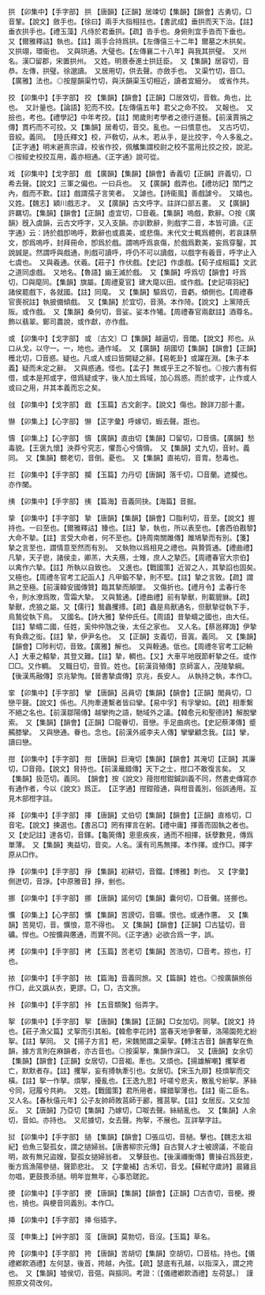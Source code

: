 <!-- { "loadSidebar": true } -->
拱	【卯集中】【手字部】	拱	【唐韻】【正韻】居竦切【集韻】【韻會】古勇切，□音鞏。【說文】斂手也。【徐曰】兩手大指相拄也。【書武成】垂拱而天下治。【註】垂衣拱手也。【禮玉藻】凡侍於君垂拱。【疏】沓手也。身俯則宜手沓而下垂也。　又【爾雅釋詁】執也。【註】兩手合持爲拱。【左傳僖三十二年】爾墓之木拱矣。　又拱翊，環衞也。　又與珙通。大璧也。【左傳襄二十八年】與我其拱璧。　又州名。漢□留郡，宋置拱州。　又姓。明景泰進士拱廷臣。　又【集韻】居容切，音恭。左傳，拱璧。徐邈讀。　又居用切，供去聲。亦斂手也。　又渠竹切，音□。【廣雅】法也。◎按屋韻渠竹切，與沃韻渠玉切相近，讀者宜細分。　或省作共。

挍	【卯集中】【手字部】	挍	【集韻】【韻會】【正韻】□居效切，音敎。角也，比也。　又計量也。【論語】犯而不挍。【左傳僖五年】君父之命不挍。　又報也。　又撿也，考也。【禮學記】中年考挍。【註】閒歲則考學者之德行道藝。【前漢賈捐之傳】貫朽而不可挍。又【集韻】居肴切，音交。亂也。一曰憤意也。　又古巧切，音絞。義同。　【陸氏釋文】校，戸敎切，从木。若从手，是比挍字，今人多亂之。【正字通】明末避熹宗諱，校省作挍，佩觿集謂校尉之校不當用比挍之挍，說泥。◎按經史校挍互用，義亦相通。《正字通》說可從。

戏	【卯集中】【戈字部】	戲	【廣韻】【集韻】【韻會】香義切【正韻】許義切，□希去聲。【說文】三軍之偏也。一曰兵也。　又【廣韻】戲弄也。【禮坊記】閨門之內，戲而不歎。【註】戲謂孺子言笑者。　又謔也。【詩衞風】善戲謔兮。　又嬉也。　又姓。【魏志】穎川戲志才。　又【廣韻】古文呼字。註詳口部五畫。　又【廣韻】許羈切。【集韻】【韻會】【正韻】虛宜切，□音羲。【集韻】嗚戲，歎辭。○按《廣韻》旣入虞韻，云古文呼字，又入支韻。亦訓歎辭，則戲字二音，本皆可讀。《正字通》云：詩於戲卽嗚呼，歎辭也或嘉美，或悲傷。末代文士輒爲體例，若哀誄祭文，卽爲嗚呼，封拜冊命，卽爲於戲。謂嗚呼爲哀傷，於戲爲歎美，妄爲穿鑿，其說誠是。然謂呼與戲通，則戲可讀呼，呼仍不可以讀戲，以戲字有羲音，呼字止入七虞也。　又與羲通。伏羲。【莊子】作伏戲。【史記】作虙戲。【荀子成相篇】文武之道同虙戲。　又地名。【魯語】幽王滅於戲。　又【集韻】呼爲切【韻會】吁爲切，□與麾同。【集韻】旗屬。【周禮夏官】建大麾以田。或作戲。【史記項羽紀】諸侯罷戲下，各就國。【註】同麾。　又【集韻】驅爲切，音虧。傾側也。【周禮春官喪祝註】執披備傾戲。　又【集韻】於宜切，音漪。本作陭。【說文】上黨陭氏阪。或作戲。　又【集韻】桑何切，音娑。娑本作犧。【周禮春官兩獻註】酒尊名。飾以翡翠。鄭司農說，或作獻，亦作戲。

或	【卯集中】【戈字部】	或	〔古文〕□【集韻】越逼切，音閾。【說文】邦也。从口从戈，以守一。一，地也。通作域。　又【廣韻】胡國切【集韻】【韻會】【正韻】穫北切，□音惑。疑也。凡或人或曰皆闕疑之辭。【易乾卦】或躍在淵。【朱子本義】疑而未定之辭。　又與惑通。怪也。【孟子】無或乎王之不智也。◎按六書有假借，或本是邦或字，借爲疑或字，後人加土爲域，加心爲惑。而於或字，止作或人或曰之用，幷其本義而忘之矣。

戗	【卯集中】【戈字部】	戧	【玉篇】古文創字。【說文】傷也。餘詳刀部十畫。

懗	【卯集上】【心字部】	懗	【正字彙】呼嫁切，蝦去聲。誑也。

懤	【卯集上】【心字部】	懤	【廣韻】直由切【集韻】□留切，□音儔。【廣韻】愁毒貌。【王褒九懷】泱莽兮究志，懼吾心兮懤懤。　又【集韻】丈九切，音紂。義同。　又【集韻】覩老切，音倒。憂也。　又【集韻】直祐切，音胄。愁毒也。

拦	【卯集中】【手字部】	攔	【玉篇】力丹切【唐韻】落千切，□音蘭。遮攔也。亦作闌。

挗	【卯集中】【手字部】	挗	【篇海】音義同抉。【海篇】音掘。

挚	【卯集中】【手字部】	摯	【唐韻】【集韻】【韻會】□脂利切，音至。【說文】握持也。一曰至也。【爾雅釋詁】臻也。【註】摯，執也，所以表至也。【書西伯戡黎】大命不摯。【註】言受大命者，何不至也。【詩周南關雎傳】雎鳩摯而有別。【箋】摯之言至也，謂情意至然而有別。　又執物以爲相見之禮也。與贄質通。【禮曲禮】凡摯，天子鬯，諸侯圭，卿羔，大夫鴈，士雉，庶人之摯匹。【周禮春官大宗伯】以禽作六摯。【註】所執以自致也。　又進也。【戰國策】近習之人，其摯諂也固矣。　又極也。【周禮冬官考工記函人】凡甲鍛不摯，則不堅。【註】摯之言致。【疏】謂熟之至極。【前漢韓安國傳贊】臨其摯而顛墜。　又傷折也。【禮月令】孟春行冬令，則水潦爲敗，雪霜大摯。　又與鷙通。【禮曲禮】前有摯獸，則載貔貅。【疏】摯獸，虎狼之屬。又【儒行】鷙蟲攫搏。【疏】蟲是鳥獸通名，但獸摯從執下手，鳥鷙從執下鳥。　又國名。【詩大雅】摯仲氏任。【周語】昔摯疇之國也，由大任。【註】摯疇二國，任姓，奚仲仲虺之後，太任之家也。　又人名。【蔡邕釋誨】伊摯有負鼎之衒。【註】摯，伊尹名也。　又【正韻】支義切，音寘。義同。　又【集韻】【韻會】□陟利切，音致。【廣雅】解也。　又與輊通。低也。【周禮冬官考工記輈人】大車之轅摯，其登又難。【註】摯，輖也。【又】大車平地旣節軒摯之任。或作□□。又作輖。　又職日切，音質。姓也。【前漢貨殖傳】京師富人，茂陵摯綱。【後漢馬融傳】京兆摯恂。【晉書摯虞傳】京兆，長安人。　从執持之執，本作□。

挛	【卯集中】【手字部】	攣	【唐韻】呂員切【集韻】【韻會】【正韻】閭員切，□戀平聲。【說文】係也。凡拘牽連繫者皆曰攣。【易中孚】有孚攣如。【疏】相牽繫不絕之名也。【前漢鄒陽傳】越攣拘之語，馳域外之議。【韓愈元和聖德詩】解脫攣索。　又【集韻】【韻會】【正韻】□龍眷切，音戀。手足曲病也。【史記蔡澤傳】蹙齃膝攣。　又與戀通。眷也。念也。【前漢外戚李夫人傳】攣攣顧念我。【註】攣，讀曰戀。

拑	【卯集中】【手字部】	拑	【唐韻】巨淹切【集韻】【韻會】其淹切【正韻】其廉切，□音箝。【說文】脅持也。【前漢鼂錯傳】天下之士，拑口不敢復言矣。　又【集韻】扱范切。義同。　【韻會】按《說文》箝拑柑鉗鍼訓義不同，然書史傳寫亦有通作者，今以《說文》爲正。　【正字通】拑鉗箝通，與柑音義別，俗誤通用。互見木部柑字註。

择	【卯集中】【手字部】	擇	【唐韻】丈伯切【集韻】【韻會】【正韻】直格切，□音宅。【說文】揀選也。【書呂□】罔有擇言在躬。【禮中庸】擇善而固執之者也。　又【史記註】達各切，音鐸。【龜筴傳】悤悤疾疾，通而不相擇，妖孽數見，傳爲單薄。　又【集韻】夷益切，音奕。人名。漢有司馬無擇。本作擇。或作□。擇字原从□作。

挣	【卯集中】【手字部】	掙	【集韻】初耕切，音鐺。【博雅】刺也。　又【字彙】側迸切，音諍。【中原雅音】掙，剉也。

挪	【卯集中】【手字部】	挪	【唐韻】諾何切【集韻】囊何切，□音儺。搓挪也。

懭	【卯集上】【心字部】	懭	【集韻】苦謗切，音曠。恨也。或通作懬。　又【集韻】苦晃切，音。懭悢，意不得也。　又【集韻】【韻會】【正韻】□古猛切，音礦。悍也。○按懭與懬通，而實不同。《正字通》必欲合爲一字，誤。

拷	【卯集中】【手字部】	拷	【玉篇】苦老切【集韻】苦浩切，□音考。掠也，打也。

挔	【卯集中】【手字部】	挔	【篇海】音義同旅。又【篇韻】姓也。◎按廣韻旅俗作□，此又譌从衣，更謬。□，□，古文旅。

挊	【卯集中】【手字部】	挊	【五音類聚】俗弄字。

挐	【卯集中】【手字部】	挐	【唐韻】【集韻】【正韻】□女加切。同拏。【說文】持也。【莊子漁父篇】丈挐而引其船。【韓愈李花詩】當春天地爭奢華，洛陽園苑尤紛挐。【註】拏同。　又【揚子方言】杷，宋魏閒謂之渠挐。【轉注古音】韻書挐在魚韻，據方言則在麻韻者，亦古音也。◎按渠挐，集韻作淭□。　又【唐韻】女余切【集韻】【韻會】【正韻】女居切，□音袽。牽也。又煩也。【揚雄解嘲】攫挐者亡，默默者存。【註】攫挐，妄有搏執牽引也。女居切。【宋玉九辯】枝煩挐而交橫。【註】挐一作拏。煩挐，擾亂也。【王逸九思】吁嗟兮悲夫，散亂兮紛挐。茅絲兮同，冠履兮共絇。　又姓。【戰國策】君所用者，緤錯挐薄也。【註】衞二臣名。　又人名。【春秋僖元年】公子友帥師敗莒師于酈，獲莒挐。【註】女居反。又女加反。　又【唐韻】乃亞切【集韻】乃嫁切，□呶去聲。絲結亂也。　又【集韻】人余切，音如。亦持也。　又尼據切，女去聲。拘挐，不展也。互詳拏字註。

挝	【卯集中】【手字部】	撾	【集韻】【韻會】□張瓜切，音檛。擊也。【魏志太祖紀】伯魚三娶孤女，謂之撾婦翁。【唐書柳宗元傳】自古賢人才士被謗議，不能自明，故有無兄盜嫂，娶孤女撾婦翁者。　又擊鼓也。【後漢禰衡傳】曹操召爲鼓吏，衡方爲漁陽參撾，聲節悲壯。　又【字彙補】古禾切，音戈。【蘇軾守歲詩】晨雞且勿唱，更鼓畏添撾。明年豈無年，心事恐蹉跎。

挭	【卯集中】【手字部】	挭	【唐韻】【集韻】【韻會】【正韻】□古杏切，音梗。攪也，撓也。與梗音同義別。本作□。

挿	【卯集中】【手字部】	挿	俗插字。

莈	【申集上】【艸字部】	莈	【唐韻】莫勃切，音沒。【玉篇】草名。

挎	【卯集中】【手字部】	挎	【唐韻】苦胡切【集韻】空胡切，□音枯。持也。【儀禮鄕飮酒禮】左何瑟，後首，挎越，內弦。【疏】瑟底有孔越，以指深入，謂之挎也。　又【集韻】墟侯切，音彄。與摳同。考證：〔【儀禮鄕飮酒禮】左荷瑟。〕　謹照原文荷改何。 

